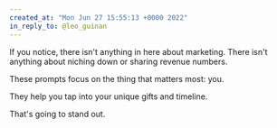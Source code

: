 ```yaml
---
created_at: "Mon Jun 27 15:55:13 +0000 2022"
in_reply_to: @leo_guinan
---
```


If you notice, there isn't anything in here about marketing. There isn't anything about niching down or sharing revenue numbers.

These prompts focus on the thing that matters most: you.

They help you tap into your unique gifts and timeline.

That's going to stand out.
